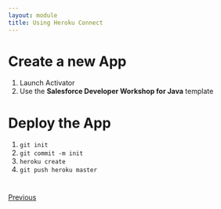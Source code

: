 ```yaml
---
layout: module
title: Using Heroku Connect
---
```


# Create a new App

1. Launch Activator
2. Use the **Salesforce Developer Workshop for Java** template

# Deploy the App

1. `git init`
2. `git commit -m init`
3. `heroku create`
4. `git push heroku master`

<div class="row" style="margin-top:40px;">
<div class="col-sm-12">
<a href="Creating-a-Heroku-App.html" class="btn btn-default"><i class="glyphicon glyphicon-chevron-left"></i> Previous</a>
</div>
</div>
